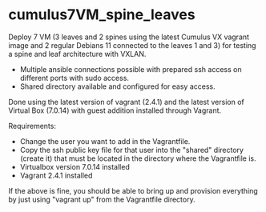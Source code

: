 # cumulus7VM_spine_leaves
Deploy 7 VM (3 leaves and 2 spines using the latest Cumulus VX vagrant image and 2 regular Debians 11 connected to the leaves 1 and 3) for testing a spine and leaf architecture with VXLAN.

* Multiple ansible connections possible with prepared ssh access on different ports with sudo access.
* Shared directory available and configured for easy access.

Done using the latest version of vagrant (2.4.1) and the latest version of Virtual Box (7.0.14) with guest addition installed through Vagrant.

Requirements:

* Change the user you want to add in the Vagrantfile.
* Copy the ssh public key file for that user into the "shared" directory (create it) that must be located in the directory where the Vagrantfile is.
* Virtualbox version 7.0.14 installed
* Vagrant 2.4.1 installed

If the above is fine, you should be able to bring up and provision everything by just using "vagrant up" from the Vagrantfile directory.
